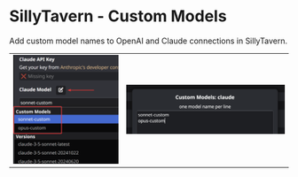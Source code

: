 # SillyTavern - Custom Models

Add custom model names to OpenAI and Claude connections in SillyTavern.

| | |
|-|-|
|![](README/stcm-01.png)|![](README/stcm-02.png)|
